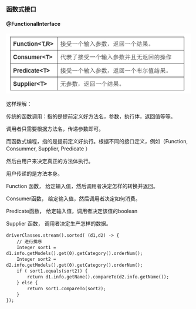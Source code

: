 ### 函数式接口

#### @FunctionalInterface



![image-20210923173932058](函数式接口.assets/image-20210923173932058.png)





这样理解：

传统的函数调用：指的是提前定义好方法名，参数，执行体，返回值等等。

调用者只需要根据方法名，传递参数即可。



而函数式编程，指的是提前定义好执行。根据不同的接口定义，例如（Function, Consummer, Supplier, Predicate ）

然后由用户来决定真正的方法体执行。

用户传递的是方法本身。





Function 函数， 给定输入值，然后调用者决定怎样的转换并返回。



Consumer函数， 给定输入值，然后调用者决定如何消费。



Predicate函数， 给定输入值，调用者决定该值的boolean



Supplier 函数， 调用者决定生产怎样的数据。







```
driverClasses.stream().sorted( (d1,d2) -> {
    // 进行排序
    Integer sort1 = d1.info.getModels().get(0).getCategory().orderNum();
    Integer sort2 = d2.info.getModels().get(0).getCategory().orderNum();
    if ( sort1.equals(sort2)) {
        return d1.info.getName().compareTo(d2.info.getName());
    } else {
        return sort1.compareTo(sort2);
    }
});
```

